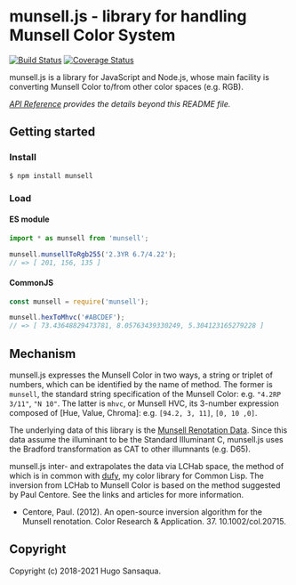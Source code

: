 # munsell.js - library for handling Munsell Color System

[![Build Status](https://github.com/privet-kitty/munsell.js/actions/workflows/ci-master.yml/badge.svg)](https://github.com/privet-kitty/munsell.js/actions)
[![Coverage Status](https://coveralls.io/repos/github/privet-kitty/munsell.js/badge.svg?branch=master)](https://coveralls.io/github/privet-kitty/munsell.js?branch=master)

munsell.js is a library for JavaScript and Node.js, whose main facility is converting Munsell Color to/from other color spaces (e.g. RGB).

_[API Reference](https://privet-kitty.github.io/munsell.js/modules.html) provides the details beyond this README file._

## Getting started

### Install

```
$ npm install munsell
```

### Load

#### ES module

```javascript
import * as munsell from 'munsell';

munsell.munsellToRgb255('2.3YR 6.7/4.22');
// => [ 201, 156, 135 ]
```

#### CommonJS

```javascript
const munsell = require('munsell');

munsell.hexToMhvc('#ABCDEF');
// => [ 73.43648829473781, 8.05763439330249, 5.304123165279228 ]
```

## Mechanism

munsell.js expresses the Munsell Color in two ways, a string or triplet of numbers, which can be identified by the name of method. The former is `munsell`, the standard string specification of the Munsell Color: e.g. `"4.2RP 3/11"`, `"N 10"`. The latter is `mhvc`, or Munsell HVC, its 3-number expression composed of [Hue, Value, Chroma]: e.g. `[94.2, 3, 11]`, `[0, 10 ,0]`.

The underlying data of this library is the [Munsell Renotation Data](https://www.rit.edu/cos/colorscience/rc_munsell_renotation.php). Since this data assume the illuminant to be the Standard Illuminant C, munsell.js uses the Bradford transformation as CAT to other illumnants (e.g. D65).

munsell.js inter- and extrapolates the data via LCHab space, the method of which is in common with [dufy](https://github.com/privet-kitty/dufy), my color library for Common Lisp. The inversion from LCHab to Munsell Color is based on the method suggested by Paul Centore. See the links and articles for more information.

- Centore, Paul. (2012). An open-source inversion algorithm for the Munsell renotation. Color Research & Application. 37. 10.1002/col.20715.

## Copyright

Copyright (c) 2018-2021 Hugo Sansaqua.

